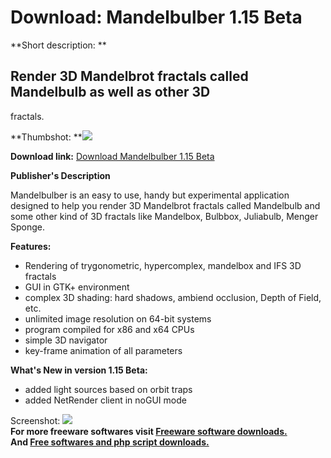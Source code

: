 # Download: Mandelbulber 1.15 Beta

**Short description: **

## Render 3D Mandelbrot fractals called Mandelbulb as well as other 3D
fractals.

  
**Thumbshot: **![](http://www.freewarefiles.com/screenshot/mandelbulber1_md.jpg)   
  
**Download link:** [Download Mandelbulber 1.15 Beta](http://freesoftwares.boysofts.com/Mandelbulber_program_57687.html)  
  

**Publisher's Description**  
  

Mandelbulber is an easy to use, handy but experimental application designed to
help you render 3D Mandelbrot fractals called Mandelbulb and some other kind
of 3D fractals like Mandelbox, Bulbbox, Juliabulb, Menger Sponge.

**Features:**

  * Rendering of trygonometric, hypercomplex, mandelbox and IFS 3D fractals 
  * GUI in GTK+ environment 
  * complex 3D shading: hard shadows, ambiend occlusion, Depth of Field, etc. 
  * unlimited image resolution on 64-bit systems 
  * program compiled for x86 and x64 CPUs 
  * simple 3D navigator 
  * key-frame animation of all parameters 

**What's New in version 1.15 Beta:**

  * added light sources based on orbit traps 
  * added NetRender client in noGUI mode 

  
  
Screenshot: ![](http://www.freewarefiles.com/screenshot/mandelbulber1.jpg)  
**For more freeware softwares visit [Freeware software downloads.](http://freesoftwares.boysofts.com/)**   
**And [Free softwares and php script downloads.](http://www.boysofts.com/)**

